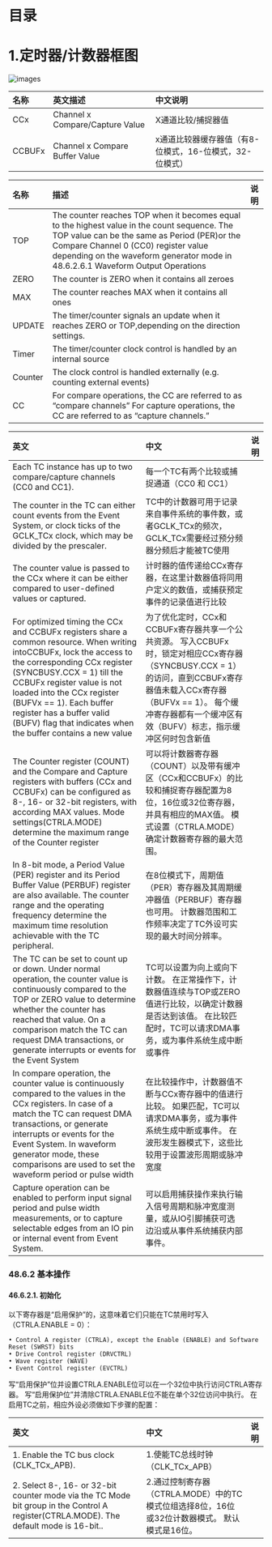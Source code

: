 
# 目录

# 1.定时器/计数器框图
![images](https://github.com/yuchengstudio/SAME54/blob/master/Timer_Counter/pictures/timer002.jpg)

| 名称 | 英文描述 | 中文说明 | 
| :----- | :----- | :----- |
|CCx| Channel x Compare/Capture Value| X通道比较/捕捉器值|
|CCBUFx| Channel x Compare Buffer Value| x通道比较器缓存器值（有8-位模式，16-位模式，32-位模式）|


| 名称 | 描述 | 说明 | 
| :----- | :----- | :----- |
 | TOP | The counter reaches TOP when it becomes equal to the highest value in the count sequence. The TOP value can be the same as Period (PER)or the Compare Channel 0 (CC0) register value depending on the waveform generator mode in 48.6.2.6.1 Waveform Output Operations | 
 | ZERO | The counter is ZERO when it contains all zeroes |  
 | MAX | The counter reaches MAX when it contains all ones |  
 | UPDATE | The timer/counter signals an update when it reaches ZERO or TOP,depending on the direction settings.|
 | Timer | The timer/counter clock control is handled by an internal source |
 | Counter | The clock control is handled externally (e.g. counting external events) |
 | CC | For compare operations, the CC are referred to as “compare channels” For capture operations, the CC are referred to as “capture channels.”|


| 英文 | 中文 | 说明 | 
| :-------- | :----- | :----- |
| Each TC instance has up to two compare/capture channels (CC0 and CC1). | 每一个TC有两个比较或捕捉通道（CC0 和 CC1）|  |
| The counter in the TC can either count events from the Event System, or clock ticks of the GCLK_TCx clock, which may be divided by the prescaler.| TC中的计数器可用于记录来自事件系统的事件数，或者GCLK_TCx的频次，GCLK_TCx需要经过预分频器分频后才能被TC使用 ||
| The counter value is passed to the CCx where it can be either compared to user-defined values or captured.| 计时器的值传递给CCx寄存器，在这里计数器值将同用户定义的数值，或捕获预定事件的记录值进行比较||
| For optimized timing the CCx and CCBUFx registers share a common resource. When writing intoCCBUFx, lock the access to the corresponding CCx register (SYNCBUSY.CCX = 1) till the CCBUFx register value is not loaded into the CCx register (BUFVx == 1). Each buffer register has a buffer valid (BUFV) flag that indicates when the buffer contains a new value  | 为了优化定时，CCx和CCBUFx寄存器共享一个公共资源。 写入CCBUFx时，锁定对相应CCx寄存器（SYNCBUSY.CCX = 1）的访问，直到CCBUFx寄存器值未载入CCx寄存器（BUFVx == 1）。 每个缓冲寄存器都有一个缓冲区有效（BUFV）标志，指示缓冲区何时包含新值||
| The Counter register (COUNT) and the Compare and Capture registers with buffers (CCx and CCBUFx) can be configured as 8-, 16- or 32-bit registers, with according MAX values. Mode settings(CTRLA.MODE) determine the maximum range of the Counter register | 可以将计数器寄存器（COUNT）以及带有缓冲区（CCx和CCBUFx）的比较和捕捉寄存器配置为8位，16位或32位寄存器，并具有相应的MAX值。 模式设置（CTRLA.MODE）确定计数器寄存器的最大范围。||
| In 8-bit mode, a Period Value (PER) register and its Period Buffer Value (PERBUF) register are also available. The counter range and the operating frequency determine the maximum time resolution achievable with the TC peripheral. |  在8位模式下，周期值（PER）寄存器及其周期缓冲器值（PERBUF）寄存器也可用。 计数器范围和工作频率决定了TC外设可实现的最大时间分辨率。||
| The TC can be set to count up or down. Under normal operation, the counter value is continuously compared to the TOP or ZERO value to determine whether the counter has reached that value. On a comparison match the TC can request DMA transactions, or generate interrupts or events for the Event System |  TC可以设置为向上或向下计数。 在正常操作下，计数器值连续与TOP或ZERO值进行比较，以确定计数器是否达到该值。 在比较匹配时，TC可以请求DMA事务，或为事件系统生成中断或事件||
| In compare operation, the counter value is continuously compared to the values in the CCx registers. In case of a match the TC can request DMA transactions, or generate interrupts or events for the Event System. In waveform generator mode, these comparisons are used to set the waveform period or pulse width| 在比较操作中，计数器值不断与CCx寄存器中的值进行比较。 如果匹配，TC可以请求DMA事务，或为事件系统生成中断或事件。 在波形发生器模式下，这些比较用于设置波形周期或脉冲宽度||
| Capture operation can be enabled to perform input signal period and pulse width measurements, or to capture selectable edges from an IO pin or internal event from Event System.| 可以启用捕获操作来执行输入信号周期和脉冲宽度测量，或从IO引脚捕获可选边沿或从事件系统捕获内部事件。||


### 48.6.2 基本操作

#### 46.6.2.1. 初始化
以下寄存器是“启用保护”的，这意味着它们只能在TC禁用时写入（CTRLA.ENABLE = 0）：
```
• Control A register (CTRLA), except the Enable (ENABLE) and Software Reset (SWRST) bits
• Drive Control register (DRVCTRL)
• Wave register (WAVE)
• Event Control register (EVCTRL)
```
写“启用保护”位并设置CTRLA.ENABLE位可以在一个32位中执行访问CTRLA寄存器。 写“启用保护位”并清除CTRLA.ENABLE位不能在单个32位访问中执行。
在启用TC之前，相应外设必须做如下步骤的配置：

| 英文 | 中文 | 说明 | 
| :------ | :----- | :----- |
|1. Enable the TC bus clock (CLK_TCx_APB).| 1.使能TC总线时钟（CLK_TCx_APB）||
|2. Select 8-, 16- or 32-bit counter mode via the TC Mode bit group in the Control A register(CTRLA.MODE). The default mode is 16-bit..| 2.通过控制寄存器（CTRLA.MODE）中的TC模式位组选择8位，16位或32位计数器模式。 默认模式是16位。||



















